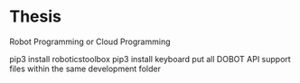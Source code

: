# Thesis
Robot Programming or Cloud Programming

pip3 install roboticstoolbox
pip3 install keyboard
put all DOBOT API support files within the same development folder

